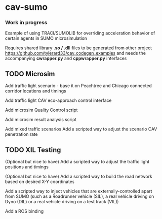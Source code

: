 # cav-sumo

### Work in progress

Example of using TRACI/SUMOLIB for overriding acceleration behavior of certain agents in SUMO microsimulation

<!-- Requires **I24scenario/** folder to be populated from other project <https://github.com/yanb514/CorridorCalibration> -->

Requires shared library **.so / .dll** files to be generated from other project <https://github.com/tylerard33/cav_codegen_examples> and needs the accompanying **cwrapper.py** and **cppwrapper.py** interfaces

## TODO Microsim
Add traffic light scenario - base it on Peachtree and Chicago connected corridor locations and timings

Add traffic light CAV eco-approach control interface

Add microsim Quality Control script

Add microsim result analysis script

Add mixed traffic scenarios
Add a scripted way to adjust the scenario CAV penetration rate

## TODO XIL Testing
(Optional but nice to have) Add a scripted way to adjust the traffic light positions and timings

(Optional but nice to have) Add a scripted way to build the road network based on desired X-Y coordinates

Add a scripted way to inject vehicles that are externally-controlled apart from SUMO (such as a Roadrunner vehicle (SIL), a real vehicle driving on Dyno (DIL) or a real vehicle driving on a test track (VIL))

Add a ROS binding